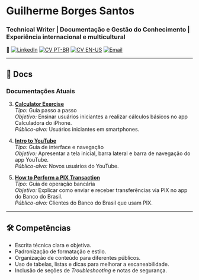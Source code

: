 # Guilherme Borges Santos
### Technical Writer | Documentação e Gestão do Conhecimento | Experiência internacional e multicultural

🔗 [![LinkedIn](https://img.shields.io/badge/LinkedIn-GuilhermeBorSan-black?style=flat-square&logo=linkedin)](https://www.linkedin.com/in/guilhermeborsan)
[![CV PT-BR](https://img.shields.io/badge/CV-PTBR-green?style=flat-square&logo=adobeacrobatreader)](https://github.com/GuilhermeBorSan/MyCVs/blob/main/PT-BR.md)
[![CV EN-US](https://img.shields.io/badge/CV-EN-blue?style=flat-square&logo=adobeacrobatreader)](https://github.com/GuilhermeBorSan/MyCVs/blob/main/EN-US.md)
[![Email](https://img.shields.io/badge/Email-GBSantos20@uol.com.br-purple?style=flat-square&logo=gmail)](mailto:GBSantos20@uol.com.br)

---

## 📂 Docs

### Documentações Atuais
3. **[Calculator Exercise](./CalculatorExercise.md)**  
   *Tipo:* Guia passo a passo  
   *Objetivo:* Ensinar usuários iniciantes a realizar cálculos básicos no app Calculadora do iPhone.  
   *Público-alvo:* Usuários iniciantes em smartphones.  

2. **[Intro to YouTube](./Intro-to-YouTube.md)**  
   *Tipo:* Guia de interface e navegação  
   *Objetivo:* Apresentar a tela inicial, barra lateral e barra de navegação do app YouTube.  
   *Público-alvo:* Novos usuários do YouTube.  

1. **[How to Perform a PIX Transaction](./Pix-Transaction.md)**  
   *Tipo:* Guia de operação bancária  
   *Objetivo:* Explicar como enviar e receber transferências via PIX no app do Banco do Brasil.  
   *Público-alvo:* Clientes do Banco do Brasil que usam PIX.
   
---

## 🛠️ Competências
- Escrita técnica clara e objetiva.  
- Padronização de formatação e estilo.  
- Organização de conteúdo para diferentes públicos.  
- Uso de tabelas, listas e dicas para melhorar a escaneabilidade.  
- Inclusão de seções de *Troubleshooting* e notas de segurança.  
